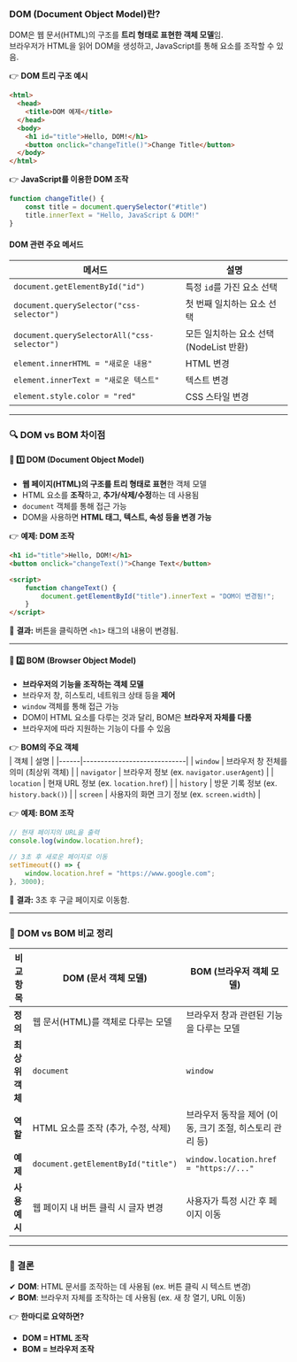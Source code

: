 
###  DOM (Document Object Model)란?
DOM은 웹 문서(HTML)의 구조를 **트리 형태로 표현한 객체 모델**임.  
브라우저가 HTML을 읽어 DOM을 생성하고, JavaScript를 통해 요소를 조작할 수 있음.  

👉 **DOM 트리 구조 예시**
```html
<html>
  <head>
    <title>DOM 예제</title>
  </head>
  <body>
    <h1 id="title">Hello, DOM!</h1>
    <button onclick="changeTitle()">Change Title</button>
  </body>
</html>
```
👉 **JavaScript를 이용한 DOM 조작**
```javascript
function changeTitle() {
    const title = document.querySelector("#title")
    title.innerText = "Hello, JavaScript & DOM!"
}
```

#### **DOM 관련 주요 메서드**  
| 메서드 | 설명 |
|--------|----------------|
| `document.getElementById("id")` | 특정 `id`를 가진 요소 선택 |
| `document.querySelector("css-selector")` | 첫 번째 일치하는 요소 선택 |
| `document.querySelectorAll("css-selector")` | 모든 일치하는 요소 선택 (NodeList 반환) |
| `element.innerHTML = "새로운 내용"` | HTML 변경 |
| `element.innerText = "새로운 텍스트"` | 텍스트 변경 |
| `element.style.color = "red"` | CSS 스타일 변경 |

---


### 🔍 **DOM vs BOM 차이점**  

#### **📌 1️⃣ DOM (Document Object Model)**
- **웹 페이지(HTML)의 구조를 트리 형태로 표현**한 객체 모델
- HTML 요소를 **조작**하고, **추가/삭제/수정**하는 데 사용됨
- `document` 객체를 통해 접근 가능  
- DOM을 사용하면 **HTML 태그, 텍스트, 속성 등을 변경 가능**  

👉 **예제: DOM 조작**
```html
<h1 id="title">Hello, DOM!</h1>
<button onclick="changeText()">Change Text</button>

<script>
    function changeText() {
        document.getElementById("title").innerText = "DOM이 변경됨!";
    }
</script>
```
🔹 **결과:** 버튼을 클릭하면 `<h1>` 태그의 내용이 변경됨.

---

#### **📌 2️⃣ BOM (Browser Object Model)**
- **브라우저의 기능을 조작하는 객체 모델**
- 브라우저 창, 히스토리, 네트워크 상태 등을 **제어**
- `window` 객체를 통해 접근 가능  
- DOM이 HTML 요소를 다루는 것과 달리, BOM은 **브라우저 자체를 다룸**  
- 브라우저에 따라 지원하는 기능이 다를 수 있음  

👉 **BOM의 주요 객체**  
| 객체 | 설명 |
|------|-----------------------------|
| `window` | 브라우저 창 전체를 의미 (최상위 객체) |
| `navigator` | 브라우저 정보 (ex. `navigator.userAgent`) |
| `location` | 현재 URL 정보 (ex. `location.href`) |
| `history` | 방문 기록 정보 (ex. `history.back()`) |
| `screen` | 사용자의 화면 크기 정보 (ex. `screen.width`) |

👉 **예제: BOM 조작**
```javascript
// 현재 페이지의 URL을 출력
console.log(window.location.href);

// 3초 후 새로운 페이지로 이동
setTimeout(() => {
    window.location.href = "https://www.google.com";
}, 3000);
```
🔹 **결과:** 3초 후 구글 페이지로 이동함.

---

### 🚀 **DOM vs BOM 비교 정리**
| 비교 항목 | DOM (문서 객체 모델) | BOM (브라우저 객체 모델) |
|----------|-----------------|-----------------|
| **정의** | 웹 문서(HTML)를 객체로 다루는 모델 | 브라우저 창과 관련된 기능을 다루는 모델 |
| **최상위 객체** | `document` | `window` |
| **역할** | HTML 요소를 조작 (추가, 수정, 삭제) | 브라우저 동작을 제어 (이동, 크기 조절, 히스토리 관리 등) |
| **예제** | `document.getElementById("title")` | `window.location.href = "https://..."` |
| **사용 예시** | 웹 페이지 내 버튼 클릭 시 글자 변경 | 사용자가 특정 시간 후 페이지 이동 |

---

### **📌 결론**
✔ **DOM**: HTML 문서를 조작하는 데 사용됨 (ex. 버튼 클릭 시 텍스트 변경)  
✔ **BOM**: 브라우저 자체를 조작하는 데 사용됨 (ex. 새 창 열기, URL 이동)  

👉 **한마디로 요약하면?**  
- **DOM = HTML 조작**  
- **BOM = 브라우저 조작**  


